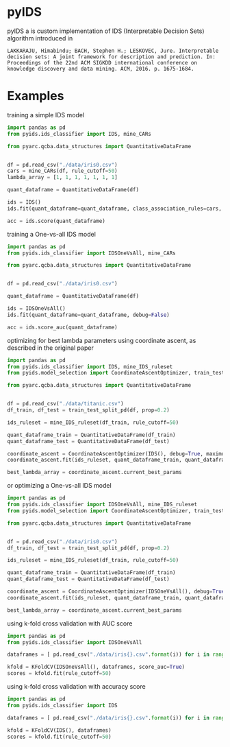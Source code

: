 # pyIDS

pyIDS a is custom implementation of IDS (Interpretable Decision Sets) algorithm introduced in

```LAKKARAJU, Himabindu; BACH, Stephen H.; LESKOVEC, Jure. Interpretable decision sets: A joint framework for description and prediction. In: Proceedings of the 22nd ACM SIGKDD international conference on knowledge discovery and data mining. ACM, 2016. p. 1675-1684.```


# Examples

training a simple IDS model

```python
import pandas as pd
from pyids.ids_classifier import IDS, mine_CARs

from pyarc.qcba.data_structures import QuantitativeDataFrame


df = pd.read_csv("./data/iris0.csv")
cars = mine_CARs(df, rule_cutoff=50)
lambda_array = [1, 1, 1, 1, 1, 1, 1]

quant_dataframe = QuantitativeDataFrame(df)

ids = IDS()
ids.fit(quant_dataframe=quant_dataframe, class_association_rules=cars, lambda_array=lambda_array, debug=False)

acc = ids.score(quant_dataframe)
```

training a One-vs-all IDS model

```python
import pandas as pd
from pyids.ids_classifier import IDSOneVsAll, mine_CARs

from pyarc.qcba.data_structures import QuantitativeDataFrame


df = pd.read_csv("./data/iris0.csv")

quant_dataframe = QuantitativeDataFrame(df)

ids = IDSOneVsAll()
ids.fit(quant_dataframe=quant_dataframe, debug=False)

acc = ids.score_auc(quant_dataframe)
```

optimizing for best lambda parameters using coordinate ascent, as described in the original paper

```python
import pandas as pd
from pyids.ids_classifier import IDS, mine_IDS_ruleset
from pyids.model_selection import CoordinateAscentOptimizer, train_test_split_pd

from pyarc.qcba.data_structures import QuantitativeDataFrame


df = pd.read_csv("./data/titanic.csv")
df_train, df_test = train_test_split_pd(df, prop=0.2)

ids_ruleset = mine_IDS_ruleset(df_train, rule_cutoff=50)

quant_dataframe_train = QuantitativeDataFrame(df_train)
quant_dataframe_test = QuantitativeDataFrame(df_test)

coordinate_ascent = CoordinateAscentOptimizer(IDS(), debug=True, maximum_delta_between_iterations=200, maximum_score_estimation_iterations=3)
coordinate_ascent.fit(ids_ruleset, quant_dataframe_train, quant_dataframe_test)

best_lambda_array = coordinate_ascent.current_best_params
```

or optimizing a One-vs-all IDS model

```python
import pandas as pd
from pyids.ids_classifier import IDSOneVsAll, mine_IDS_ruleset
from pyids.model_selection import CoordinateAscentOptimizer, train_test_split_pd

from pyarc.qcba.data_structures import QuantitativeDataFrame


df = pd.read_csv("./data/iris0.csv")
df_train, df_test = train_test_split_pd(df, prop=0.2)

ids_ruleset = mine_IDS_ruleset(df_train, rule_cutoff=50)

quant_dataframe_train = QuantitativeDataFrame(df_train)
quant_dataframe_test = QuantitativeDataFrame(df_test)

coordinate_ascent = CoordinateAscentOptimizer(IDSOneVsAll(), debug=True, maximum_delta_between_iterations=200, maximum_score_estimation_iterations=3)
coordinate_ascent.fit(ids_ruleset, quant_dataframe_train, quant_dataframe_test)

best_lambda_array = coordinate_ascent.current_best_params
```

using k-fold cross validation with AUC score

```python
import pandas as pd
from pyids.ids_classifier import IDSOneVsAll

dataframes = [ pd.read_csv("./data/iris{}.csv".format(i)) for i in range(10)]

kfold = KFoldCV(IDSOneVsAll(), dataframes, score_auc=True)
scores = kfold.fit(rule_cutoff=50)
```

using k-fold cross validation with accuracy score

```python
import pandas as pd
from pyids.ids_classifier import IDS

dataframes = [ pd.read_csv("./data/iris{}.csv".format(i)) for i in range(10)]

kfold = KFoldCV(IDS(), dataframes)
scores = kfold.fit(rule_cutoff=50)
```
